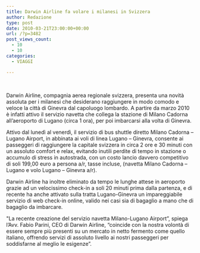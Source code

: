 ```yaml
---
title: Darwin Airline fa volare i milanesi in Svizzera
author: Redazione
type: post
date: 2010-03-21T23:00:00+00:00
url: /?p=3482
post_views_count:
  - 10
  - 10
categories:
  - VIAGGI

---
```

&nbsp;

Darwin Airline, compagnia aerea regionale svizzera, presenta una novit&agrave; assoluta per i milanesi che desiderano raggiungere in modo comodo e veloce la citt&agrave; di Ginevra dal capoluogo lombardo. A partire da marzo 2010 &egrave; infatti attivo il servizio navetta che collega la stazione di Milano Cadorna all&rsquo;aeroporto di Lugano (circa 1 ora), per poi imbarcarsi alla volta di Ginevra.

Attivo dal luned&igrave; al venerd&igrave;, il servizio di bus shuttle diretto Milano Cadorna &#8211; Lugano Airport, in abbinata ai voli di linea Lugano &ndash; Ginevra, consente ai passeggeri di raggiungere la capitale svizzera in circa 2 ore e 30 minuti con un assoluto comfort e relax, evitando inutili perdite di tempo in stazione o accumulo di stress in autostrada, con un costo lancio davvero competitivo di soli 199,00 euro a persona a/r, tasse incluse, (navetta Milano Cadorna &ndash; Lugano e volo Lugano &ndash; Ginevra a/r).

Darwin Airline ha inoltre eliminato da tempo le lunghe attese in aeroporto grazie ad un velocissimo check-in a soli 20 minuti prima dalla partenza, e di recente ha anche attivato sulla tratta Lugano-Ginevra un impareggiabile servizio di web check-in online, valido nei casi sia di bagaglio a mano che di bagaglio da imbarcare.

"La recente creazione del servizio navetta Milano-Lugano Airport&rdquo;, spiega l&#8217;Avv. Fabio Parini, CEO&nbsp;di Darwin Airline, &ldquo;coincide con la nostra volont&agrave; di essere sempre pi&ugrave; presenti su un mercato in netto fermento come quello italiano, offrendo servizi di assoluto livello ai nostri passeggeri per soddisfarne al meglio le esigenze&rdquo;.

&nbsp;